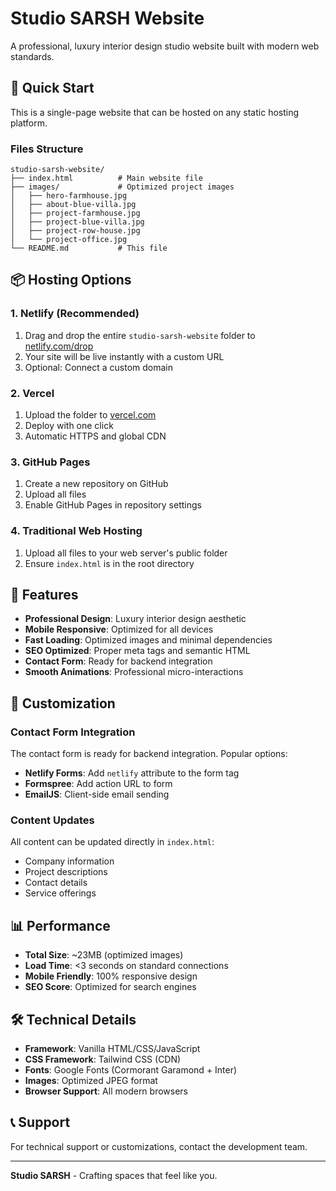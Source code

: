 # Studio SARSH Website

A professional, luxury interior design studio website built with modern web standards.

## 🚀 Quick Start

This is a single-page website that can be hosted on any static hosting platform.

### Files Structure
```
studio-sarsh-website/
├── index.html          # Main website file
├── images/             # Optimized project images
│   ├── hero-farmhouse.jpg
│   ├── about-blue-villa.jpg
│   ├── project-farmhouse.jpg
│   ├── project-blue-villa.jpg
│   ├── project-row-house.jpg
│   └── project-office.jpg
└── README.md           # This file
```

## 📦 Hosting Options

### 1. Netlify (Recommended)
1. Drag and drop the entire `studio-sarsh-website` folder to [netlify.com/drop](https://netlify.com/drop)
2. Your site will be live instantly with a custom URL
3. Optional: Connect a custom domain

### 2. Vercel
1. Upload the folder to [vercel.com](https://vercel.com)
2. Deploy with one click
3. Automatic HTTPS and global CDN

### 3. GitHub Pages
1. Create a new repository on GitHub
2. Upload all files
3. Enable GitHub Pages in repository settings

### 4. Traditional Web Hosting
1. Upload all files to your web server's public folder
2. Ensure `index.html` is in the root directory

## 🎨 Features

- **Professional Design**: Luxury interior design aesthetic
- **Mobile Responsive**: Optimized for all devices
- **Fast Loading**: Optimized images and minimal dependencies
- **SEO Optimized**: Proper meta tags and semantic HTML
- **Contact Form**: Ready for backend integration
- **Smooth Animations**: Professional micro-interactions

## 🔧 Customization

### Contact Form Integration
The contact form is ready for backend integration. Popular options:
- **Netlify Forms**: Add `netlify` attribute to the form tag
- **Formspree**: Add action URL to form
- **EmailJS**: Client-side email sending

### Content Updates
All content can be updated directly in `index.html`:
- Company information
- Project descriptions
- Contact details
- Service offerings

## 📊 Performance

- **Total Size**: ~23MB (optimized images)
- **Load Time**: <3 seconds on standard connections
- **Mobile Friendly**: 100% responsive design
- **SEO Score**: Optimized for search engines

## 🛠 Technical Details

- **Framework**: Vanilla HTML/CSS/JavaScript
- **CSS Framework**: Tailwind CSS (CDN)
- **Fonts**: Google Fonts (Cormorant Garamond + Inter)
- **Images**: Optimized JPEG format
- **Browser Support**: All modern browsers

## 📞 Support

For technical support or customizations, contact the development team.

---

**Studio SARSH** - Crafting spaces that feel like you.
